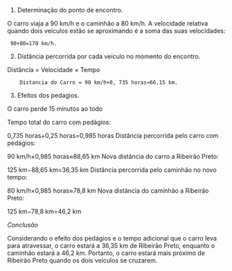 1. Determinação do ponto de encontro.

O carro viaja a 90 km/h e o caminhão a 80 km/h.
    A velocidade relativa quando dois veículos 
    estão se aproximando é a soma das suas velocidades: 

     90+80=170 km/h.

2. Distância percorrida por cada veículo no momento do encontro.

Distância = Velocidade × Tempo

        Distancia do Carro = 90 km/h×0, 735 horas≈66,15 km.

3. Efeitos dos pedagios.

O carro perde 15 minutos ao todo

Tempo total do carro com pedágios:

0,735 horas+0,25 horas=0,985 horas
Distância percorrida pelo carro com pedágios:

90 km/h×0,985 horas≈88,65 km
Nova distância do carro a Ribeirão Preto:

125 km−88,65 km=36,35 km
Distância percorrida pelo caminhão no novo tempo:

80 km/h×0,985 horas≈78,8 km
Nova distância do caminhão a Ribeirão Preto:

125 km−78,8 km=46,2 km



*Conclusão* 

Considerando o efeito dos pedágios e o tempo adicional que o carro leva para atravessar, 
o carro estará a 36,35 km de Ribeirão Preto, enquanto o caminhão estará a 46,2 km. 
Portanto, o carro estará mais próximo de Ribeirão Preto quando os dois veículos se cruzarem.